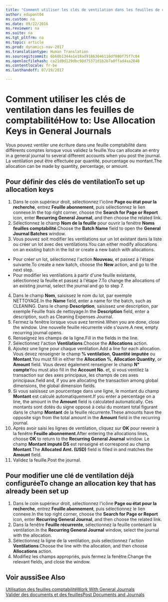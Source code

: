 ```yaml
---
title: "Comment utiliser les clés de ventilation dans les feuilles de comptabilité"
author: edupont04
ms.custom: na
ms.date: 09/22/2016
ms.reviewer: na
ms.suite: na
ms.tgt_pltfrm: na
ms.topic: article
ms.prod: dynamics-nav-2017
ms.translationtype: Human Translation
ms.sourcegitcommit: 6b60b1344a1e18ad91863046110df880f75f7c04
ms.openlocfilehash: ca21d9d129dbc98d75371d1b2b7a0ffad4aa2848
ms.contentlocale: fr-be
ms.lasthandoff: 07/19/2017

---
```


#  <a name="how-to-use-allocation-keys-in-general-journals"></a><span data-ttu-id="7e7f1-102">Comment utiliser les clés de ventilation dans les feuilles de comptabilité</span><span class="sxs-lookup"><span data-stu-id="7e7f1-102">How to: Use Allocation Keys in General Journals</span></span>
<span data-ttu-id="7e7f1-103">Vous pouvez ventiler une écriture dans une feuille comptabilité dans différents comptes lorsque vous validez la feuille.</span><span class="sxs-lookup"><span data-stu-id="7e7f1-103">You can allocate an entry in a general journal to several different accounts when you post the journal.</span></span> <span data-ttu-id="7e7f1-104">La ventilation peut être effectuée par quantité, pourcentage ou montant.</span><span class="sxs-lookup"><span data-stu-id="7e7f1-104">The allocation can be made by quantity, percentage, or amount.</span></span>

## <a name="to-set-up-allocation-keys"></a><span data-ttu-id="7e7f1-105">Pour définir des clés de ventilation</span><span class="sxs-lookup"><span data-stu-id="7e7f1-105">To set up allocation keys</span></span> 
1. <span data-ttu-id="7e7f1-106">Dans le coin supérieur droit, sélectionnez l'icône **Page ou état pour la recherche**, entrez **Feuille abonnement**, puis sélectionnez le lien connexe.</span><span class="sxs-lookup"><span data-stu-id="7e7f1-106">In the top right corner, choose the **Search for Page or Report** icon, enter **Recurring General Journal**, and then choose the related link.</span></span>
2. <span data-ttu-id="7e7f1-107">Sélectionnez le champ **Nom de la feuille** pour ouvrir la fenêtre **Noms feuilles comptabilité**.</span><span class="sxs-lookup"><span data-stu-id="7e7f1-107">Choose the **Batch Name** field to open the **General Journal Batches** window.</span></span>
3. <span data-ttu-id="7e7f1-108">Vous pouvez soit modifier les ventilations sur un lot existant dans la liste ou créer un lot avec des ventilations.</span><span class="sxs-lookup"><span data-stu-id="7e7f1-108">You can either modify allocations on an existing batch in the list or create a new batch with allocations.</span></span>
  * <span data-ttu-id="7e7f1-109">Pour créer un lot, sélectionnez l'action **Nouveau**, et passez à l'étape suivante.</span><span class="sxs-lookup"><span data-stu-id="7e7f1-109">To create a new batch, choose the **New** action, and go to the next step.</span></span>
  * <span data-ttu-id="7e7f1-110">Pour modifier les ventilations à partir d'une feuille existante, sélectionnez la feuille et passez à l'étape 7.</span><span class="sxs-lookup"><span data-stu-id="7e7f1-110">To change the allocations of an existing journal, select the journal and go to step 7.</span></span>    
4. <span data-ttu-id="7e7f1-111">Dans le champ **Nom**, saisissez le nom du lot, par exemple NETTOYAGE.</span><span class="sxs-lookup"><span data-stu-id="7e7f1-111">In the **Name** field, enter a name for the batch, such as CLEANING.</span></span> <span data-ttu-id="7e7f1-112">Dans le champ **Description**, saisissez une description, par exemple Feuille frais de nettoyage.</span><span class="sxs-lookup"><span data-stu-id="7e7f1-112">In the **Description** field, enter a description, such as Cleaning Expenses Journal.</span></span>
5. <span data-ttu-id="7e7f1-113">Fermez la fenêtre lorsque vous avez terminé.</span><span class="sxs-lookup"><span data-stu-id="7e7f1-113">When you are done, close the window.</span></span> <span data-ttu-id="7e7f1-114">Une nouvelle feuille récurrente vide s'ouvre.</span><span class="sxs-lookup"><span data-stu-id="7e7f1-114">A new, empty recurring journal opens.</span></span> 
6. <span data-ttu-id="7e7f1-115">Renseignez les champs de la ligne.</span><span class="sxs-lookup"><span data-stu-id="7e7f1-115">Fill in the fields in the line.</span></span>
7. <span data-ttu-id="7e7f1-116">Sélectionnez l'action **Ventilations**.</span><span class="sxs-lookup"><span data-stu-id="7e7f1-116">Choose the **Allocations** action.</span></span> 
8. <span data-ttu-id="7e7f1-117">Ajoutez une ligne pour chaque ventilation.</span><span class="sxs-lookup"><span data-stu-id="7e7f1-117">Add a line for each allocation.</span></span> <span data-ttu-id="7e7f1-118">Vous devez renseigner le champ **% ventilation**, **Quantité imputée** ou **Montant**.</span><span class="sxs-lookup"><span data-stu-id="7e7f1-118">You must fill in either the **Allocation %**, **Allocation Quantity**, or **Amount** field.</span></span> <span data-ttu-id="7e7f1-119">Vous devez également renseigner le champ **N° compte**</span><span class="sxs-lookup"><span data-stu-id="7e7f1-119">You must also fill in the **Account No.**</span></span> <span data-ttu-id="7e7f1-120">et, si vous ventilez la transaction sur des axes principaux, les champs de ces axes principaux.</span><span class="sxs-lookup"><span data-stu-id="7e7f1-120">field and, if you are allocating the transaction among global dimensions, the global dimension fields.</span></span>
9. <span data-ttu-id="7e7f1-121">Si vous saisissez un pourcentage dans une ligne, le montant du champ **Montant** est calculé automatiquement.</span><span class="sxs-lookup"><span data-stu-id="7e7f1-121">If you enter a percentage on a line, the amount in the **Amount** field is calculated automatically.</span></span> <span data-ttu-id="7e7f1-122">Ces montants sont dotés du signe opposé à celui du montant total figurant dans le champ **Montant** de la feuille récurrente.</span><span class="sxs-lookup"><span data-stu-id="7e7f1-122">These amounts have the opposite sign from the total amount in the **Amount** field in the recurring journal.</span></span>
10. <span data-ttu-id="7e7f1-123">Après avoir saisi les lignes de ventilation, cliquez sur **OK** pour revenir à la fenêtre **Feuille abonnement**.</span><span class="sxs-lookup"><span data-stu-id="7e7f1-123">After entering the allocations lines, choose **OK** to return to the **Recurring General Journal** window.</span></span> <span data-ttu-id="7e7f1-124">Le champ **Montant imputé DS** est renseigné et correspond au champ **Montant**.</span><span class="sxs-lookup"><span data-stu-id="7e7f1-124">The **Allocated Amt. (USD)** field is filled in and matches the **Amount** field.</span></span>
11. <span data-ttu-id="7e7f1-125">Validez la feuille.</span><span class="sxs-lookup"><span data-stu-id="7e7f1-125">Post the journal.</span></span>

## <a name="to-change-an-allocation-key-that-has-already-been-set-up"></a><span data-ttu-id="7e7f1-126">Pour modifier une clé de ventilation déjà configurée</span><span class="sxs-lookup"><span data-stu-id="7e7f1-126">To change an allocation key that has already been set up</span></span>
1. <span data-ttu-id="7e7f1-127">Dans le coin supérieur droit, sélectionnez l'icône **Page ou état pour la recherche**, entrez **Feuille abonnement**, puis sélectionnez le lien connexe.</span><span class="sxs-lookup"><span data-stu-id="7e7f1-127">In the top right corner, choose the **Search for Page or Report** icon, enter **Recurring General Journal**, and then choose the related link.</span></span>
2. <span data-ttu-id="7e7f1-128">Dans la fenêtre **Feuille récurrente**, sélectionnez la feuille contenant la ventilation.</span><span class="sxs-lookup"><span data-stu-id="7e7f1-128">In the **Recurring General Journal** window, select the journal with the allocation.</span></span>
3. <span data-ttu-id="7e7f1-129">Sélectionnez la ligne de la ventilation, puis sélectionnez l'action **Ventilations**.</span><span class="sxs-lookup"><span data-stu-id="7e7f1-129">Choose the line with the allocation, and then choose **Allocations** action.</span></span>
4. <span data-ttu-id="7e7f1-130">Modifiez les champs appropriés, puis fermez la fenêtre.</span><span class="sxs-lookup"><span data-stu-id="7e7f1-130">Change the relevant fields, and close the window.</span></span>

## <a name="see-also"></a><span data-ttu-id="7e7f1-131">Voir aussi</span><span class="sxs-lookup"><span data-stu-id="7e7f1-131">See Also</span></span>
[<span data-ttu-id="7e7f1-132">Utilisation des feuilles comptabilité</span><span class="sxs-lookup"><span data-stu-id="7e7f1-132">Work With General Journals</span></span>](ui-work-general-journals.md)  
[<span data-ttu-id="7e7f1-133">Valider des documents et des feuilles</span><span class="sxs-lookup"><span data-stu-id="7e7f1-133">Post Documents and Journals</span></span>](ui-post-documents-journals.md)




